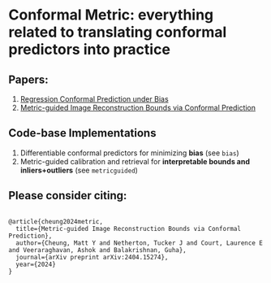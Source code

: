 # Conformal Metric: everything related to translating conformal predictors into practice

## Papers:
1. [Regression Conformal Prediction under Bias](https://arxiv.org)
2. [Metric-guided Image Reconstruction Bounds via Conformal Prediction](https://arxiv.org/abs/2404.15274)

## Code-base Implementations
1. Differentiable conformal predictors for minimizing **bias** (see `bias`)
2. Metric-guided calibration and retrieval for **interpretable bounds and inliers+outliers** (see `metricguided`)

## Please consider citing:
```

@article{cheung2024metric,
  title={Metric-guided Image Reconstruction Bounds via Conformal Prediction},
  author={Cheung, Matt Y and Netherton, Tucker J and Court, Laurence E and Veeraraghavan, Ashok and Balakrishnan, Guha},
  journal={arXiv preprint arXiv:2404.15274},
  year={2024}
}
```
